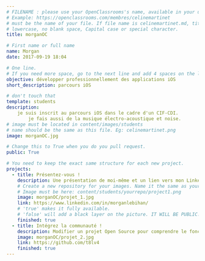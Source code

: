 ```yaml
---
# FILENAME : please use your OpenClassrooms's name, available in your url.
# Example: https://openclassrooms.com/membres/celinemartinet
# must be the name of your file. If file name is celinemartinet.md, title is celinemartinet.
# lowercase, no blank space, Capital case or special character.
title: morganOC

# First name or full name
name: Morgan
date: 2017-09-19 18:04

# One line.
# If you need more space, go to the next line and add 4 spaces on the left, as in 'description'.
objective: développer professionnellement des applications iOS
short_description: parcours iOS

# don't touch that
template: students
description:
    je suis inscrit au parcours iOS dans le cadre d'un CIF-CDI.
		je fais aussi de la musique électro-acoustique et noise.
# image must be located in content/images/students
# name should be the same as this file. Eg: celinemartinet.png
image: morganOC.jpg

# Change this to True when you do you pull request.
public: True

# You need to keep the exact same structure for each new project.
projects:
  - title: Présentez-vous !
    description: Une présentation de moi-même et un lien vers mon LinkedIn.
    # Create a new repository for your images. Name it the same as your nickname and profile picture.
    # Image must be here: content/students/yourrepo/project1.png
    image: morganOC/projet_1.jpg
    link: https://www.linkedin.com/in/morganlebihan/
    # 'true' makes it fully available.
    # 'false' will add a black layer on the picture. IT WILL BE PUBLIC!
    finished: true
  - title: Intégrez la communauté !
    description: Modifier un projet Open Source pour comprendre le fonctionnement de Git, de Github et des pull requests.
    image: morganOC/projet_2.jpg
    link: https://github.com/t8lv4
    finished: true
---
```

